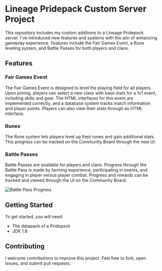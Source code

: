 # Lineage Pridepack Custom Server Project

This repository includes my custom additions to a Lineage Pridepack server. I've introduced new features and systems with the aim of enhancing gameplay experience. Features include the Fair Games Event, a Rune leveling system, and Battle Passes for both players and clans.

## Features

### Fair Games Event

The Fair Games Event is designed to level the playing field for all players. Upon joining, players can select a new class with base stats for a 1v1 event, including skills and gear. The HTML interfaces for this event are implemented correctly, and a database system tracks match information and player points. Players can also view their stats through an HTML interface.

### Runes

The Rune system lets players level up their runes and gain additional stats. This progress can be tracked on the Community Board through the new UI.

### Battle Passes

Battle Passes are available for players and clans. Progress through the Battle Pass is made by farming experience, participating in events, and engaging in player versus player combat. Progress and rewards can be tracked and viewed through the UI on the Community Board.

![Battle Pass Progress](link-to-your-image-here)

## Getting Started

To get started, you will need:

- The datapack of a Pridepack
- JDK 1.8

## Contributing

I welcome contributions to improve this project. Feel free to fork, open issues, and submit pull requests.

